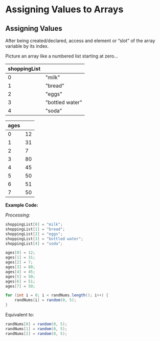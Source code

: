 # Assigning Values to Arrays

## Assigning Values

After being created/declared, access and element or “slot” of the array variable by its index.

Picture an array like a numbered list starting at zero...

| shoppingList |  |
| :--- | :--- |
| 0 | "milk" |
| 1 | "bread" |
| 2 | "eggs" |
| 3 | "bottled water" |
| 4 | "soda" |

| ages |  |
| :--- | :--- |
| 0 | 12 |
| 1 | 31 |
| 2 | 7 |
| 3 | 80 |
| 4 | 45 |
| 5 | 50 |
| 6 | 51 |
| 7 | 50 |

**Example Code:**

_Processing:_

```java
shoppingList[0] = "milk";
shoppingList[1] = "bread";
shoppingList[2] = "eggs";
shoppingList[3] = "bottled water";
shoppingList[4] = "soda";
```

```java
ages[0] = 12;
ages[1] = 31;
ages[2] = 7;
ages[3] = 80;
ages[4] = 45;
ages[5] = 50;
ages[6] = 51;
ages[7] = 50;
```

```java
for (int i = 0; i < randNums.length(); i++) {
    randNums[i] = random(0, 5);
}
```

Equivalent to:

```java
randNums[0] = random(0, 5);
randNums[1] = random(0, 5);
randNums[2] = random(0, 5);
```

